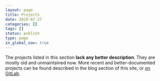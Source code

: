 ```yaml
---
layout: page
title: Projects
date: 2020-07-27
categories: []
tags: []
status: publish
type: page
in_global_nav: true
---
```


The projects listed in this section **lack any better description**. They are
mostly old and unmaintained now. More recent and better-documented projects can
be found described in the blog section of this site, or [on
GitLab](https://gitlab.com/taricorp/).

